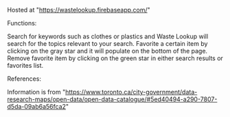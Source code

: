 Hosted at "https://wastelookup.firebaseapp.com/"

Functions:

Search for keywords such as clothes or plastics and Waste Lookup will search for the topics relevant to your search.
Favorite a certain item by clicking on the gray star and it will populate on the bottom of the page.
Remove favorite item by clicking on the green star in either search results or favorites list.

References:

Information is from "https://www.toronto.ca/city-government/data-research-maps/open-data/open-data-catalogue/#5ed40494-a290-7807-d5da-09ab6a56fca2"

